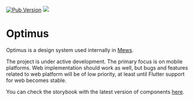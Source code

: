 [![Pub Version](https://img.shields.io/pub/v/optimus)](https://pub.dev/packages/optimus)
![](https://github.com/MewsSystems/mews-flutter/workflows/Check%20Optimus/badge.svg)

# Optimus

Optimus is a design system used internally in [Mews](https://github.com/MewsSystems/developers).

The project is under active development. The primary focus is on mobile platforms. Web implementation should work as
well, but bugs and features related to web platform will be of low priority, at least until Flutter support for web
becomes stable.

You can check the storybook with the latest version of components [here](https://mews-optimus.web.app/).
